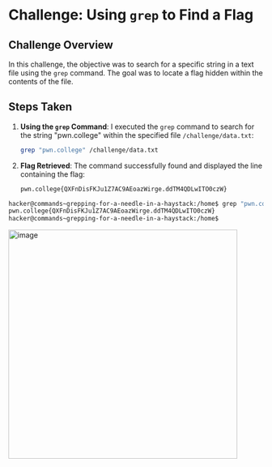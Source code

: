 # Challenge: Using `grep` to Find a Flag

## Challenge Overview

In this challenge, the objective was to search for a specific string in a text file using the `grep` command. The goal was to locate a flag hidden within the contents of the file.

## Steps Taken

1. **Using the `grep` Command**:
   I executed the `grep` command to search for the string "pwn.college" within the specified file `/challenge/data.txt`:
   ```bash
   grep "pwn.college" /challenge/data.txt
   ```

2. **Flag Retrieved**:
   The command successfully found and displayed the line containing the flag:
   ```bash
   pwn.college{QXFnDisFKJu1Z7AC9AEoazWirge.ddTM4QDLwITO0czW}
   ```


```bash
hacker@commands~grepping-for-a-needle-in-a-haystack:/home$ grep "pwn.college" /challenge/data.txt
pwn.college{QXFnDisFKJu1Z7AC9AEoazWirge.ddTM4QDLwITO0czW}
hacker@commands~grepping-for-a-needle-in-a-haystack:/home$ 
```

<img width="452" alt="image" src="https://github.com/user-attachments/assets/7e647374-95d9-4e02-a4db-f466ae8ea541">
